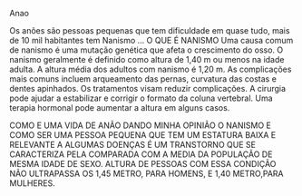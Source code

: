 Anao 

Os anões são pessoas pequenas que tem dificuldade em quase tudo, mais de 10 mil habitantes tem Nanismo …
O QUE É NANISMO
 Uma causa comum de nanismo é uma mutação genética que afeta o crescimento do osso.
O nanismo geralmente é definido como altura de 1,40 m ou menos na idade adulta. A altura média dos adultos com nanismo é 1,20 m. As complicações mais comuns incluem arqueamento das pernas, curvatura das costas e dentes apinhados.
Os tratamentos visam reduzir complicações. A cirurgia pode ajudar a estabilizar e corrigir o formato da coluna vertebral. Uma terapia hormonal pode aumentar a altura em alguns casos.

COMO E UMA VIDA DE ANÃO
DANDO MINHA OPINIÃO O NANISMO E COMO SER UMA PESSOA PEQUENA QUE TEM UM ESTATURA BAIXA E RELEVANTE A ALGUMAS DOENÇAS   É UM TRANSTORNO QUE SE CARACTERIZA PELA COMPARADA COM A MEDIA DA POPULAÇÃO DE MESMA IDADE DE SEXO. ALTURA DE PESSOAS  COM ESSA CONDIÇÃO NÃO  ULTRAPASSA OS 1,45 METRO, PARA HOMENS, E 1,40 METRO,PARA MULHERES.  
